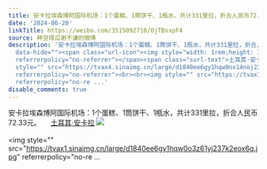 ```yaml
---
title: 安卡拉埃森博阿国际机场：1个蛋糕、1筒饼干、1瓶水，共计331里拉，折合人民币72.33元。 土耳其·安卡拉 [图片][图片][图片][图片][图片][图片]
date: '2024-06-20'
linkTitle: https://weibo.com/3515092710/OjTBsxpF4
source: 种豆得瓜谢不谦的微博
description: '安卡拉埃森博阿国际机场：1个蛋糕、1筒饼干、1瓶水，共计331里拉，折合人民币72.33元。 <a href="http://weibo.com/p/1001018009000000000000018"
  data-hide=""><span class="url-icon"><img style="width: 1rem;height: 1rem" src="https://h5.sinaimg.cn/upload/2015/09/25/3/timeline_card_small_location_default.png"
  referrerpolicy="no-referrer"></span><span class="surl-text">土耳其·安卡拉</span></a> <img
  style="" src="https://tvax4.sinaimg.cn/large/d1840ee6gy1hqw0nv14noj237k2eo1kz.jpg"
  referrerpolicy="no-referrer"><br><br><img style="" src="https://tvax1.sinaimg.cn/large/d1840ee6gy1hqw0o3z61yj237k2eox6q.jpg"
  referrerpolicy="no-re ...'
disable_comments: true
---
```

安卡拉埃森博阿国际机场：1个蛋糕、1筒饼干、1瓶水，共计331里拉，折合人民币72.33元。 <a href="http://weibo.com/p/1001018009000000000000018" data-hide=""><span class="url-icon"><img style="width: 1rem;height: 1rem" src="https://h5.sinaimg.cn/upload/2015/09/25/3/timeline_card_small_location_default.png" referrerpolicy="no-referrer"></span><span class="surl-text">土耳其·安卡拉</span></a> <img style="" src="https://tvax4.sinaimg.cn/large/d1840ee6gy1hqw0nv14noj237k2eo1kz.jpg" referrerpolicy="no-referrer"><br><br><img style="" src="https://tvax1.sinaimg.cn/large/d1840ee6gy1hqw0o3z61yj237k2eox6q.jpg" referrerpolicy="no-re ...